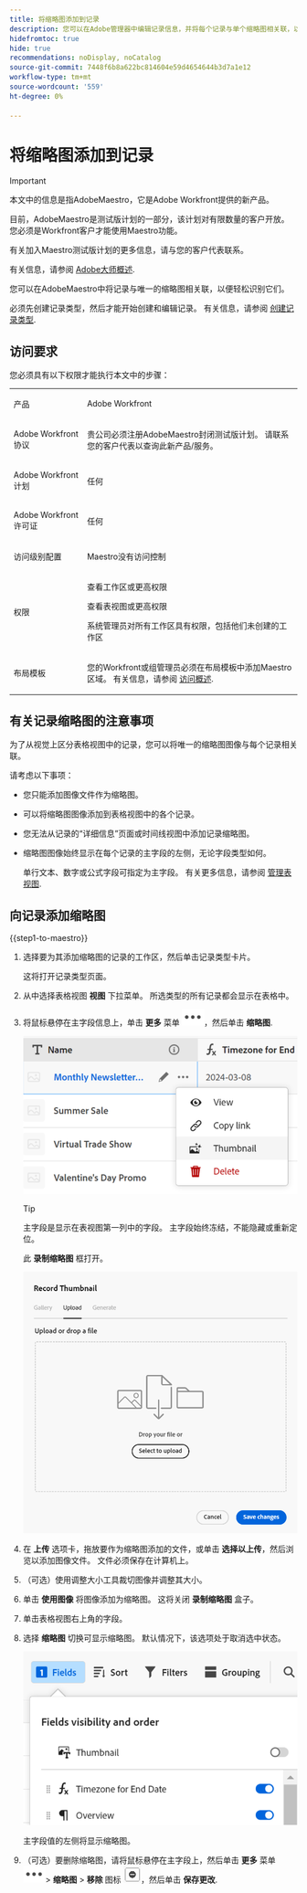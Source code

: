 ```yaml
---
title: 将缩略图添加到记录
description: 您可以在Adobe管理器中编辑记录信息，并将每个记录与单个缩略图相关联，以使它们易于识别。
hidefromtoc: true
hide: true
recommendations: noDisplay, noCatalog
source-git-commit: 7448f6b8a622bc814604e59d4654644b3d7a1e12
workflow-type: tm+mt
source-wordcount: '559'
ht-degree: 0%

---
```


<!--update the metadata with real information-->

# 将缩略图添加到记录

>[!IMPORTANT]
>
>本文中的信息是指AdobeMaestro，它是Adobe Workfront提供的新产品。
>
>目前，AdobeMaestro是测试版计划的一部分，该计划对有限数量的客户开放。 您必须是Workfront客户才能使用Maestro功能。
>
>有关加入Maestro测试版计划的更多信息，请与您的客户代表联系。
>
>有关信息，请参阅 [Adobe大师概述](../maestro-overview.md).

您可以在AdobeMaestro中将记录与唯一的缩略图相关联，以便轻松识别它们。

必须先创建记录类型，然后才能开始创建和编辑记录。
有关信息，请参阅 [创建记录类型](../architecture/create-record-types.md).

## 访问要求

<!--************double-check permissions here - asking Isk and Lilit what permissions users need for adding thumbnails-->

您必须具有以下权限才能执行本文中的步骤：

<table style="table-layout:auto">
 <col>
 </col>
 <col>
 </col>
 <tbody>
    <tr>
<tr>
<td>
   <p> 产品</p> </td>
   <td>
   <p> Adobe Workfront</p> </td>
  </tr>  
 <td role="rowheader"><p>Adobe Workfront协议</p></td>
   <td>
<p>贵公司必须注册AdobeMaestro封闭测试版计划。 请联系您的客户代表以查询此新产品/服务。 </p>
   </td>
  </tr>
  <tr>
   <td role="rowheader"><p>Adobe Workfront计划</p></td>
   <td>
<p>任何</p>
   </td>
  </tr>
  <tr>
   <td role="rowheader"><p>Adobe Workfront许可证</p></td>
   <td>
   <p>任何</p> 
  </td>
  </tr>

<tr>
   <td role="rowheader"><p>访问级别配置</p></td>
   <td> <p>Maestro没有访问控制 </p>  
</td>
  </tr>
<tr>
   <td role="rowheader"><p>权限</p></td>
   <td> <p>查看工作区或更高权限 </p>  
   <p>查看表视图或更高权限 </p> 
   <p>系统管理员对所有工作区具有权限，包括他们未创建的工作区</p>
</td>
  </tr>
<tr>
   <td role="rowheader"><p>布局模板</p></td>
   <td> <p>您的Workfront或组管理员必须在布局模板中添加Maestro区域。 有关信息，请参阅 <a href="../access/access-overview.md">访问概述</a>. </p>  
</td>
  </tr>

</tbody>
</table>


## 有关记录缩略图的注意事项

为了从视觉上区分表格视图中的记录，您可以将唯一的缩略图图像与每个记录相关联。

请考虑以下事项：

* 您只能添加图像文件作为缩略图。
* 可以将缩略图图像添加到表格视图中的各个记录。
* 您无法从记录的“详细信息”页面或时间线视图中添加记录缩略图。
* 缩略图图像始终显示在每个记录的主字段的左侧，无论字段类型如何。

  单行文本、数字或公式字段可指定为主字段。
有关更多信息，请参阅 [管理表视图](/help/quicksilver/maestro/views/manage-the-table-view.md).

<!--above: when you know exactly what type of files are allowed, add the exact extensions above-->

## 向记录添加缩略图

{{step1-to-maestro}}

1. 选择要为其添加缩略图的记录的工作区，然后单击记录类型卡片。

   这将打开记录类型页面。
1. 从中选择表格视图 **视图** 下拉菜单。 所选类型的所有记录都会显示在表格中。
1. 将鼠标悬停在主字段信息上，单击 **更多** 菜单 ![](assets/more-menu.png)，然后单击 **缩略图**.

   ![](assets/record-more-menu-expanded.png)

   >[!TIP]
   >
   >   主字段是显示在表视图第一列中的字段。 主字段始终冻结，不能隐藏或重新定位。

   此 **录制缩略图** 框打开。

   ![](assets/record-thumbnail-box-for-upload.png)

   <!--update screen shot with correct casing-->

1. 在 **上传** 选项卡，拖放要作为缩略图添加的文件，或单击 **选择以上传**，然后浏览以添加图像文件。 文件必须保存在计算机上。
1. （可选）使用调整大小工具裁切图像并调整其大小。
1. 单击 **使用图像** 将图像添加为缩略图。
这将关闭 **录制缩略图** 盒子。
1. 单击表格视图右上角的字段。
1. 选择 **缩略图** 切换可显示缩略图。 默认情况下，该选项处于取消选中状态。

   ![](assets/thumbnail-toggle-in-fields-menu-deselected.png)

   主字段值的左侧将显示缩略图。
1. （可选）要删除缩略图，请将鼠标悬停在主字段上，然后单击 **更多** 菜单 ![](assets/more-menu.png)> **缩略图** > **移除** 图标 ![](assets/remove-image-icon.png)，然后单击 **保存更改**.
